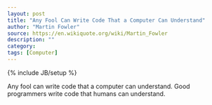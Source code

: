 ```yaml
---
layout: post
title: "Any Fool Can Write Code That a Computer Can Understand"
author: "Martin Fowler"
source: https://en.wikiquote.org/wiki/Martin_Fowler
description: ""
category:
tags: [Computer]
---
```

{% include JB/setup %}

Any fool can write code that a computer can understand. Good programmers write code that humans can understand.
